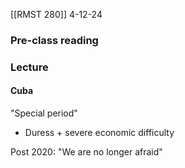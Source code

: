 [[RMST 280]]
4-12-24

### Pre-class reading

### Lecture

#### Cuba
"Special period"
- Duress + severe economic difficulty

Post 2020:
"We are no longer afraid"


